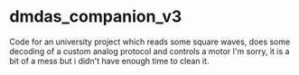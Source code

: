 # dmdas_companion_v3
Code for an university project which reads some square waves, does some decoding of a custom analog protocol and controls a motor
I'm sorry, it is a bit of a mess but i didn't have enough time to clean it.
